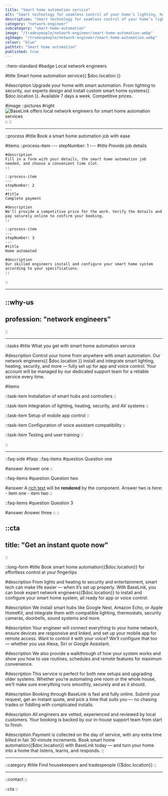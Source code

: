 ```yaml
---
title: "Smart home automation service"
alt: "Smart technology for seamless control of your home’s lighting, heating, and security"
description: "Smart technology for seamless control of your home’s lighting, heating, and security"
category: "network-engineer"
subcategory: "smart-home-automation"
image: "/tradespeople/network-engineer/smart-home-automation.webp"
ogImage: "/tradespeople/network-engineer/smart-home-automation.webp"
colour: "blue"
pathtxt: "Smart home automation"
published: true
---
```


::hero-standard
#badge
Local network engineers

#title
Smart home automation service{{ $doc.location }}

#description
Upgrade your home with smart automation. From lighting to security, our experts design and install custom smart home systems{{ $doc.location }}. Available 7 days a week. Competitive prices.

#image
    ::pictures
    #right
    ![BaseLink offers local network engineers for smart home automation services](/tradespeople/network-engineer/smart-home-automation.webp)
    ::
::

---

::process
#title
Book a smart home automation job with ease

#items
    ::process-item
    ---
    stepNumber: 1
    ---
    #title
    Provide job details

    #description
    Fill in a form with your details, the smart home automation job needed, and choose a convenient time slot.
    ::
    
    ::process-item
    ---
    stepNumber: 2
    ---
    #title
    Complete payment

    #description
    We'll provide a competitive price for the work. Verify the details and pay securely online to confirm your booking.
    ::

    ::process-item
    ---
    stepNumber: 3
    ---
    #title
    Home automated

    #description
    Our skilled engineers install and configure your smart home system according to your specifications.
    ::
::

---

::why-us
---
profession: "network engineers"
---
::

---

::tasks
#title
What you get with smart home automation service

#description
Control your home from anywhere with smart automation. Our network engineers{{ $doc.location }} install and integrate smart lighting, heating, security, and more — fully set up for app and voice control. Your account will be managed by our dedicated support team for a reliable service every time.

#items

  ::task-item
  Installation of smart hubs and controllers
  ::

  ::task-item
  Integration of lighting, heating, security, and AV systems
  ::

  ::task-item
  Setup of mobile app control
  ::

  ::task-item
  Configuration of voice assistant compatibility
  ::

  ::task-item
  Testing and user training
  ::

::

---

::faq-side
#faqs
  ::faq-items
  #question
  Question one

  #answer
  Answer one
  ::

  ::faq-items
  #question
  Question two

  #answer
  A [rich text](/services/commercial-cleaning) will be **rendered** by the component.
  Answer two is here:
    - item one
    - item two
  ::

  ::faq-items
  #question
  Question 3

  #answer
  Answer three
  ::
::

::cta
---
title: "Get an instant quote now"
---
::

::long-form
#title
Book smart home automation{{$doc.location}} for effortless control at your fingertips

#description
From lights and heating to security and entertainment, smart tech can make life easier — when it’s set up properly. With BaseLink, you can book expert network engineers{{$doc.location}} to install and configure your smart home system, all ready for app or voice control.

#description
We install smart hubs like Google Nest, Amazon Echo, or Apple HomeKit, and integrate them with compatible lighting, thermostats, security cameras, doorbells, sound systems and more.

#description
Your engineer will connect everything to your home network, ensure devices are responsive and linked, and set up your mobile app for remote access. Want to control it with your voice? We’ll configure that too — whether you use Alexa, Siri or Google Assistant.

#description
We also provide a walkthrough of how your system works and show you how to use routines, schedules and remote features for maximum convenience.

#description
This service is perfect for both new setups and upgrading older systems. Whether you’re automating one room or the whole house, we’ll make sure everything runs smoothly, securely and as it should.

#description
Booking through BaseLink is fast and fully online. Submit your request, get an instant quote, and pick a time that suits you — no chasing trades or fiddling with complicated installs.

#description
All engineers are vetted, experienced and reviewed by local customers. Your booking is backed by our in-house support team from start to finish.

#description
Payment is collected on the day of service, with any extra time billed in fair 30-minute increments. Book smart home automation{{$doc.location}} with BaseLink today — and turn your home into a home that listens, learns, and responds.
::

---

::category
#title
Find housekeepers and tradespeople {{$doc.location}}
::

---

::contact
::

::cta
::